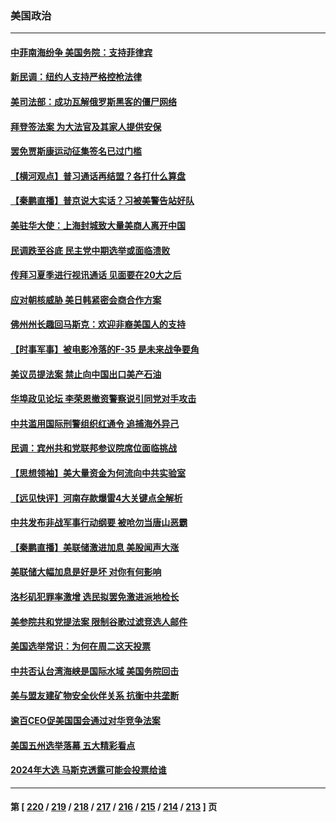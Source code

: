### 美国政治
---
#### [中菲南海纷争 美国务院：支持菲律宾](../../pages/ncid1078159/n13761795.md) 
#### [新民调：纽约人支持严格控枪法律](../../pages/ncid1078159/n13761389.md) 
#### [美司法部：成功瓦解俄罗斯黑客的僵尸网络](../../pages/ncid1078159/n13761370.md) 
#### [拜登签法案 为大法官及其家人提供安保](../../pages/ncid1078159/n13761223.md) 
#### [罢免贾斯康运动征集签名已过门槛](../../pages/ncid1078159/n13761318.md) 
#### [【横河观点】普习通话再结盟？各打什么算盘](../../pages/ncid1078159/n13761212.md) 
#### [【秦鹏直播】普京说大实话？习被美警告站好队](../../pages/ncid1078159/n13761197.md) 
#### [美驻华大使：上海封城致大量美商人离开中国](../../pages/ncid1078159/n13761148.md) 
#### [民调跌至谷底 民主党中期选举或面临溃败](../../pages/ncid1078159/n13761069.md) 
#### [传拜习夏季进行视讯通话 见面要在20大之后](../../pages/ncid1078159/n13761110.md) 
#### [应对朝核威胁 美日韩紧密会商合作方案](../../pages/ncid1078159/n13761114.md) 
#### [佛州州长趣回马斯克：欢迎非裔美国人的支持](../../pages/ncid1078159/n13760440.md) 
#### [【时事军事】被电影冷落的F-35 是未来战争要角](../../pages/ncid1078159/n13760325.md) 
#### [美议员提法案 禁止向中国出口美产石油](../../pages/ncid1078159/n13760641.md) 
#### [华埠政见论坛 李荣恩撤资警察说引同党对手攻击](../../pages/ncid1078159/n13760698.md) 
#### [中共滥用国际刑警组织红通令 追捕海外异己](../../pages/ncid1078159/n13760626.md) 
#### [民调：宾州共和党联邦参议院席位面临挑战](../../pages/ncid1078159/n13760523.md) 
#### [【思想领袖】美大量资金为何流向中共实验室](../../pages/ncid1078159/n13740268.md) 
#### [【远见快评】河南存款爆雷4大关键点全解析](../../pages/ncid1078159/n13760437.md) 
#### [中共发布非战军事行动纲要 被呛勿当唐山恶霸](../../pages/ncid1078159/n13760399.md) 
#### [【秦鹏直播】美联储激进加息 美股闻声大涨](../../pages/ncid1078159/n13760432.md) 
#### [美联储大幅加息是好是坏 对你有何影响](../../pages/ncid1078159/n13760393.md) 
#### [洛杉矶犯罪率激增 选民拟罢免激进派地检长](../../pages/ncid1078159/n13760376.md) 
#### [美参院共和党提法案 限制谷歌过滤竞选人邮件](../../pages/ncid1078159/n13760312.md) 
#### [美国选举常识：为何在周二这天投票](../../pages/ncid1078159/n13749593.md) 
#### [中共否认台湾海峡是国际水域 美国务院回击](../../pages/ncid1078159/n13760335.md) 
#### [美与盟友建矿物安全伙伴关系 抗衡中共垄断](../../pages/ncid1078159/n13760282.md) 
#### [逾百CEO促美国国会通过对华竞争法案](../../pages/ncid1078159/n13760158.md) 
#### [美国五州选举落幕 五大精彩看点](../../pages/ncid1078159/n13760258.md) 
#### [2024年大选 马斯克透露可能会投票给谁](../../pages/ncid1078159/n13760191.md) 

---
#### 第 [ [220](./220.md) / [219](./219.md) / [218](./218.md) / [217](./217.md) / [216](./216.md) / [215](./215.md) / [214](./214.md) / [213](./213.md) ] 页
